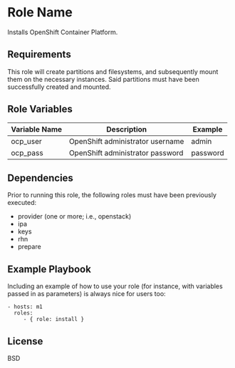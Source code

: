 Role Name
=========

Installs OpenShift Container Platform.

Requirements
------------

This role will create partitions and filesystems, and subsequently mount them on the necessary instances. Said partitions must have been successfully created and mounted. 

Role Variables
--------------

| Variable Name | Description                                                           | Example           |
|---------------|-----------------------------------------------------------------------|-------------------|
| ocp_user   	  | OpenShift administrator username                   										| admin          	  | 
| ocp_pass    	| OpenShift administrator password           									          | password 	        |

Dependencies
------------

Prior to running this role, the following roles must have been previously executed:

  - provider (one or more; i.e., openstack)
  - ipa
  - keys
  - rhn
  - prepare

Example Playbook
----------------

Including an example of how to use your role (for instance, with variables passed in as parameters) is always nice for users too:

    - hosts: m1
      roles:
         - { role: install }

License
-------

BSD


